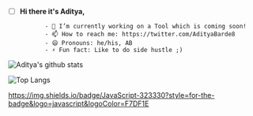   
 - [ ] **Hi there it's Aditya,**
              
              
              - 🔭 I’m currently working on a Tool which is coming soon!
              - 📫 How to reach me: https://twitter.com/AdityaBarde8
              - 😄 Pronouns: he/his, AB
              - ⚡ Fun fact: Like to do side hustle ;)
 
![Aditya's github stats](https://github-readme-stats.vercel.app/api?username=AdityaAB4)

![Top Langs](https://github-readme-stats.vercel.app/api/top-langs/?username=AdityaAB4)

https://img.shields.io/badge/JavaScript-323330?style=for-the-badge&logo=javascript&logoColor=F7DF1E
      
           
             
